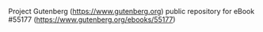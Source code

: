 Project Gutenberg (https://www.gutenberg.org) public repository for
eBook #55177 (https://www.gutenberg.org/ebooks/55177)
